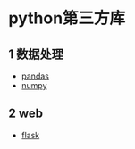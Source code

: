 # python第三方库

## 1 数据处理

- [pandas](learn_pandas/base.md)
- [numpy](learn_numpy/base.md)

## 2 web

- [flask](learn_flask)

